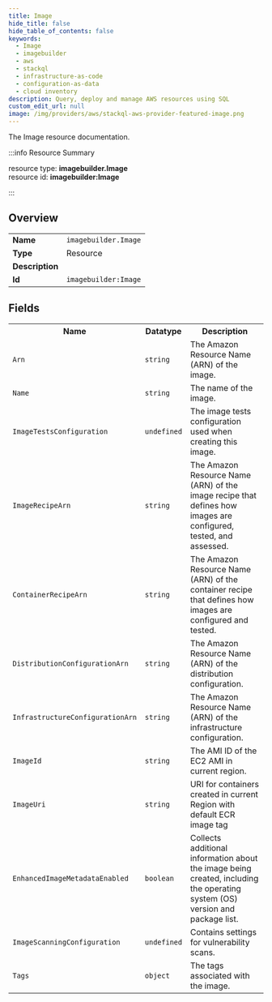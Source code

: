 ```yaml
---
title: Image
hide_title: false
hide_table_of_contents: false
keywords:
  - Image
  - imagebuilder
  - aws
  - stackql
  - infrastructure-as-code
  - configuration-as-data
  - cloud inventory
description: Query, deploy and manage AWS resources using SQL
custom_edit_url: null
image: /img/providers/aws/stackql-aws-provider-featured-image.png
---
```

The Image resource documentation.

:::info Resource Summary

<div class="row">
<div class="providerDocColumn">
<span>resource type:&nbsp;<b>imagebuilder.Image</b></span><br />
<span>resource id:&nbsp;<b>imagebuilder:Image</b></span><br />
</div>
</div>

:::

## Overview
<table><tbody>
<tr><td><b>Name</b></td><td><code>imagebuilder.Image</code></td></tr>
<tr><td><b>Type</b></td><td>Resource</td></tr>
<tr><td><b>Description</b></td><td></td></tr>
<tr><td><b>Id</b></td><td><code>imagebuilder:Image</code></td></tr>
</tbody></table>

## Fields
<table><tbody>
<tr><th>Name</th><th>Datatype</th><th>Description</th></tr>
<tr><td><code>Arn</code></td><td><code>string</code></td><td>The Amazon Resource Name (ARN) of the image.</td></tr><tr><td><code>Name</code></td><td><code>string</code></td><td>The name of the image.</td></tr><tr><td><code>ImageTestsConfiguration</code></td><td><code>undefined</code></td><td>The image tests configuration used when creating this image.</td></tr><tr><td><code>ImageRecipeArn</code></td><td><code>string</code></td><td>The Amazon Resource Name (ARN) of the image recipe that defines how images are configured, tested, and assessed.</td></tr><tr><td><code>ContainerRecipeArn</code></td><td><code>string</code></td><td>The Amazon Resource Name (ARN) of the container recipe that defines how images are configured and tested.</td></tr><tr><td><code>DistributionConfigurationArn</code></td><td><code>string</code></td><td>The Amazon Resource Name (ARN) of the distribution configuration.</td></tr><tr><td><code>InfrastructureConfigurationArn</code></td><td><code>string</code></td><td>The Amazon Resource Name (ARN) of the infrastructure configuration.</td></tr><tr><td><code>ImageId</code></td><td><code>string</code></td><td>The AMI ID of the EC2 AMI in current region.</td></tr><tr><td><code>ImageUri</code></td><td><code>string</code></td><td>URI for containers created in current Region with default ECR image tag</td></tr><tr><td><code>EnhancedImageMetadataEnabled</code></td><td><code>boolean</code></td><td>Collects additional information about the image being created, including the operating system (OS) version and package list.</td></tr><tr><td><code>ImageScanningConfiguration</code></td><td><code>undefined</code></td><td>Contains settings for vulnerability scans.</td></tr><tr><td><code>Tags</code></td><td><code>object</code></td><td>The tags associated with the image.</td></tr>
</tbody></table>
